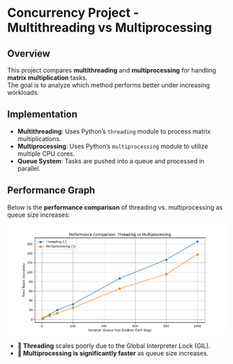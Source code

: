 # **Concurrency Project - Multithreading vs Multiprocessing**

## **Overview**
This project compares **multithreading** and **multiprocessing** for handling **matrix multiplication** tasks.  
The goal is to analyze which method performs better under increasing workloads.

## **Implementation**
- **Multithreading**: Uses Python’s `threading` module to process matrix multiplications.
- **Multiprocessing**: Uses Python’s `multiprocessing` module to utilize multiple CPU cores.
- **Queue System**: Tasks are pushed into a queue and processed in parallel.

## **Performance Graph**
Below is the **performance comparison** of threading vs. multiprocessing as queue size increases:

![Performance Graph](performance_comparison.png)

- **🔵 Threading** scales poorly due to the Global Interpreter Lock (GIL).
- **🔴 Multiprocessing is significantly faster** as queue size increases.
